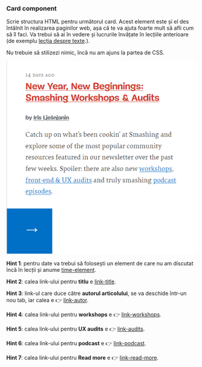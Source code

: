 ### Card component

Scrie structura HTML pentru următorul card. Acest element este și el des întâlnit în realizarea paginilor web, așa că te va ajuta foarte mult să afli cum să îl faci. Va trebui să ai în vedere și lucrurile învățate în lecțiile anterioare (de exemplu [lecția despre texte](https://FrontEnd.ro/html/texte).).
 
Nu trebuie să stilizezi nimic, încă nu am ajuns la partea de CSS. 

![card-component-todos](./assets/card-component-cover.png)

**Hint 1**: pentru date va trebui să folosești un element de care nu am discutat încă în lecții și anume [time-element](https://developer.mozilla.org/en-US/docs/Web/HTML/Element/time). 

**Hint 2**: calea link-ului pentru **titlu** e [link-title](https://www.smashingmagazine.com/2021/01/monthly-roundup-01-2021/).

**Hint 3**: link-ul care duce către **autorul articolului**, se va deschide într-un nou tab, iar calea e 👉 [link-autor](https://www.smashingmagazine.com/author/iris-ljesnjanin/).

**Hint 4**: calea link-ului pentru **workshops** e 👉 [link-workshops]("https://smashingconf.com/online-workshops/workshops).

**Hint 5**: calea link-ului pentru **UX audits** e 👉 [link-audits](https://smashingconf.com/online-audits/).

**Hint 6**: calea link-ului pentru **podcast** e 👉 [link-podcast](https://podcast.smashingmagazine.com/).

**Hint 7**: calea link-ului pentru **Read more** e 👉 [link-read-more](https://www.smashingmagazine.com/2021/01/monthly-roundup-01-2021/).

